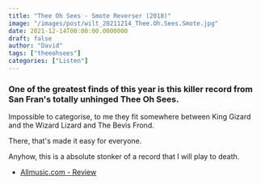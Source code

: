 ```yaml
---
title: "Thee Oh Sees - Smote Reverser (2018)"
image: "/images/post/wilt_20211214_Thee.Oh.Sees.Smote.jpg"
date: 2021-12-14T00:00:00.0000000
draft: false
author: "David"
tags: ["theeohsees"]
categories: ["Listen"]
---
```

### One of the greatest finds of this year is this killer record from San Fran's totally unhinged Thee Oh Sees.

 Impossible to categorise, to me they fit somewhere between King Gizard and the Wizard Lizard and The Bevis Frond. 

 There, that's made it easy for everyone.

 Anyhow, this is a absolute stonker of a record that I will play to death.

-  [Allmusic.com - Review](https://www.allmusic.com/album/smote-reverser-mw0003179975)